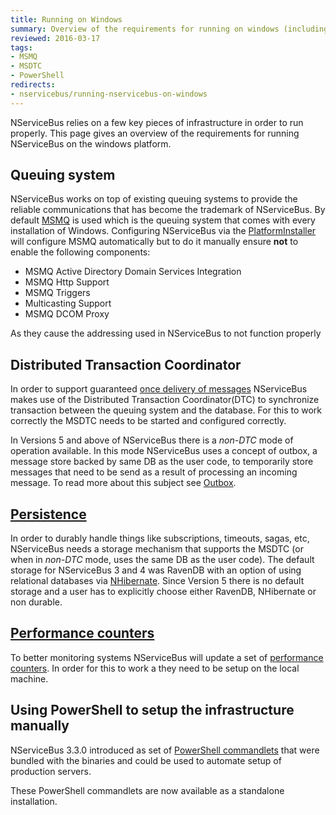 ```yaml
---
title: Running on Windows
summary: Overview of the requirements for running on windows (including MSMQ, MSDTC, Storage and PowerShell).
reviewed: 2016-03-17
tags:
- MSMQ
- MSDTC
- PowerShell
redirects:
- nservicebus/running-nservicebus-on-windows
---
```


NServiceBus relies on a few key pieces of infrastructure in order to run properly. This page gives an overview of the requirements for running NServiceBus on the windows platform.


## Queuing system

NServiceBus works on top of existing queuing systems to provide the reliable communications that has become the trademark of NServiceBus. By default [MSMQ](/nservicebus/msmq/) is used which is the queuing system that comes with every installation of Windows. Configuring NServiceBus via the [PlatformInstaller](https://particular.net/downloads) will configure MSMQ automatically but to do it manually ensure **not** to enable the following components:

 * MSMQ Active Directory Domain Services Integration
 * MSMQ Http Support
 * MSMQ Triggers
 * Multicasting Support
 * MSMQ DCOM Proxy

As they cause the addressing used in NServiceBus to not function properly


## Distributed Transaction Coordinator

In order to support guaranteed [once delivery of messages](/nservicebus/operations/transactions-message-processing.md) NServiceBus makes use of the Distributed Transaction Coordinator(DTC) to synchronize transaction between the queuing system and the database. For this to work correctly the MSDTC needs to be started and configured correctly.

In Versions 5 and above of NServiceBus there is a _non-DTC_ mode of operation available. In this mode NServiceBus uses a concept of outbox, a message store backed by same DB as the user code, to temporarily store messages that need to be send as a result of processing an incoming message. To read more about this subject see [Outbox](/nservicebus/outbox/).


## [Persistence](/nservicebus/persistence/)

In order to durably handle things like subscriptions, timeouts, sagas, etc, NServiceBus needs a storage mechanism that supports the MSDTC (or when in _non-DTC_ mode, uses the same DB as the user code). The default storage for NServiceBus 3 and 4 was RavenDB with an option of using relational databases via [NHibernate](/nservicebus/nhibernate/). Since Version 5 there is no default storage and a user has to explicitly choose either RavenDB, NHibernate or non durable.


## [Performance counters](/nservicebus/operations/performance-counters.md)

To better monitoring systems NServiceBus will update a set of [performance counters](/nservicebus/operations/performance-counters.md). In order for this to work a they need to be setup on the local machine.


## Using PowerShell to setup the infrastructure manually

NServiceBus 3.3.0 introduced as set of [PowerShell commandlets](management-using-powershell.md) that were bundled with the binaries and could be used to automate setup of production servers.

These PowerShell commandlets are now available as a standalone installation.
